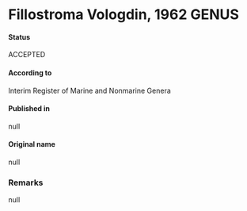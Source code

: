 # Fillostroma Vologdin, 1962 GENUS

#### Status
ACCEPTED

#### According to
Interim Register of Marine and Nonmarine Genera

#### Published in
null

#### Original name
null

### Remarks
null